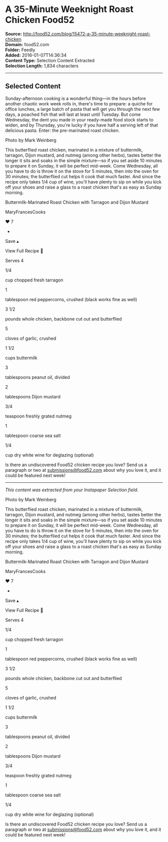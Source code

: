 # A 35-Minute Weeknight Roast Chicken Food52

**Source:** http://food52.com/blog/15472-a-35-minute-weeknight-roast-chicken  
**Domain:** food52.com  
**Folder:** Feedly  
**Added:** 2016-01-07T14:36:34  
**Content Type:** Selection Content Extracted  
**Selection Length:** 1,834 characters  


---

## Selected Content

Sunday-afternoon cooking is a wonderful thing—in the hours before another chaotic work week rolls in, there's time to prepare: a quiche for office lunches, a large batch of pasta that will get you through the next few days, a poached fish that will last at least until Tuesday. But come Wednesday, the dent you made in your ready-made food stock starts to widen, and by Thursday, you're lucky if you have half a serving left of that delicious pasta. Enter: the pre-marinated roast chicken.

Photo by Mark Weinberg

This butterflied roast chicken, marinated in a mixture of buttermilk, tarragon, Dijon mustard, and nutmeg (among other herbs), tastes better the longer it sits and soaks in the simple mixture—so if you set aside 10 minutes to prepare it on Sunday, it will be perfect mid-week. Come Wednesday, all you have to do is throw it on the stove for 5 minutes, then into the oven for 30 minutes; the butterflied cut helps it cook that much faster. And since the recipe only takes 1/4 cup of wine, you'll have plenty to sip on while you kick off your shoes and raise a glass to a roast chicken that's as easy as Sunday morning.

Buttermilk-Marinated Roast Chicken with Tarragon and Dijon Mustard

MaryFrancesCooks

♥
7

+
Save
▴

View Full Recipe 

Serves 4

1/4

cup chopped fresh tarragon

1

tablespoon red peppercorns, crushed (black works fine as well)

3 1/2

pounds whole chicken, backbone cut out and butterflied

5

cloves of garlic, crushed

1 1/2

cups buttermilk

3

tablespoons peanut oil, divided

2

tablespoons Dijon mustard

3/4

teaspoon freshly grated nutmeg

1

tablespoon coarse sea salt

1/4

cup dry white wine for deglazing (optional)

Is there an undiscovered Food52 chicken recipe you love? Send us a paragraph or two at submissions@food52.com about why you love it, and it could be featured next week!

---

*This content was extracted from your Instapaper Selection field.*

Photo by Mark Weinberg

This butterflied roast chicken, marinated in a mixture of buttermilk, tarragon, Dijon mustard, and nutmeg (among other herbs), tastes better the longer it sits and soaks in the simple mixture—so if you set aside 10 minutes to prepare it on Sunday, it will be perfect mid-week. Come Wednesday, all you have to do is throw it on the stove for 5 minutes, then into the oven for 30 minutes; the butterflied cut helps it cook that much faster. And since the recipe only takes 1/4 cup of wine, you'll have plenty to sip on while you kick off your shoes and raise a glass to a roast chicken that's as easy as Sunday morning.

Buttermilk-Marinated Roast Chicken with Tarragon and Dijon Mustard

MaryFrancesCooks

♥
7

+
Save
▴

View Full Recipe 

Serves 4

1/4

cup chopped fresh tarragon

1

tablespoon red peppercorns, crushed (black works fine as well)

3 1/2

pounds whole chicken, backbone cut out and butterflied

5

cloves of garlic, crushed

1 1/2

cups buttermilk

3

tablespoons peanut oil, divided

2

tablespoons Dijon mustard

3/4

teaspoon freshly grated nutmeg

1

tablespoon coarse sea salt

1/4

cup dry white wine for deglazing (optional)

Is there an undiscovered Food52 chicken recipe you love? Send us a paragraph or two at submissions@food52.com about why you love it, and it could be featured next week!
